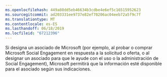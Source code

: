 ```yaml
---
ms.openlocfilehash: 449a80dd5eb46634b3cdbe4e6ef5c16515952623
ms.sourcegitcommit: ad203331ee9737e82ef70206ac04eeb72a5f9c7f
ms.translationtype: MT
ms.contentlocale: es-ES
ms.lasthandoff: 06/18/2019
ms.locfileid: "67212396"
---
```

Si designa un asociado de Microsoft (por ejemplo, al probar o comprar Microsoft Social Engagement en respuesta a la solicitud o oferta, o al designar un asociado para que le ayude con el uso o la administración de Social Engagement), Microsoft permitirá que la información esté disponible para el asociado según sus indicaciones.